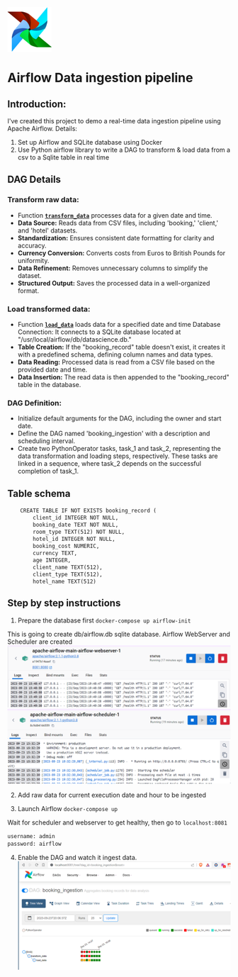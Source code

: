<img src="https://github.com/MansiGit/Apache-Airflow-data-ingestion/raw/main/airflow.svg" width="100" height="100" alt="Apache Airflow">


# Airflow Data ingestion pipeline

## Introduction:
I've created this project to demo a real-time data ingestion pipeline using Apache Airflow. Details:
1. Set up Airflow and SQLite database using Docker
2. Use Python airflow library to write a DAG to transform & load data from a csv to a Sqlite table in real time

## DAG Details
### Transform raw data:
* Function [**`transform_data`**](https://github.com/MansiGit/Apache-Airflow-data-ingestion/blob/5b74d8ed201f778e564ab0399d377023642941c4/dags/data_ingestion_dag/main.py#L33) processes data for a given date and time. 
* **Data Source:** Reads data from CSV files, including 'booking,' 'client,' and 'hotel' datasets.
* **Standardization:** Ensures consistent date formatting for clarity and accuracy.
* **Currency Conversion:** Converts costs from Euros to British Pounds for uniformity.
* **Data Refinement:** Removes unnecessary columns to simplify the dataset.
* **Structured Output:** Saves the processed data in a well-organized format.

### Load transformed data:
* Function [**`load_data`**](https://github.com/MansiGit/Apache-Airflow-data-ingestion/blob/5b74d8ed201f778e564ab0399d377023642941c4/dags/data_ingestion_dag/main.py#L72) loads data for a specified date and time
Database Connection: It connects to a SQLite database located at "/usr/local/airflow/db/datascience.db."
* **Table Creation:** If the "booking_record" table doesn't exist, it creates it with a predefined schema, defining column names and data types.
* **Data Reading:** Processed data is read from a CSV file based on the provided date and time.
* **Data Insertion:** The read data is then appended to the "booking_record" table in the database.

### DAG Definition:
* Initialize default arguments for the DAG, including the owner and start date.
* Define the DAG named 'booking_ingestion' with a description and scheduling interval.
* Create two PythonOperator tasks, task_1 and task_2, representing the data transformation and loading steps, respectively. These tasks are linked in a sequence, where task_2 depends on the successful completion of task_1.

## Table schema
```
    CREATE TABLE IF NOT EXISTS booking_record (
        client_id INTEGER NOT NULL,
        booking_date TEXT NOT NULL,
        room_type TEXT(512) NOT NULL,
        hotel_id INTEGER NOT NULL,
        booking_cost NUMERIC,
        currency TEXT,
        age INTEGER,
        client_name TEXT(512),
        client_type TEXT(512),
        hotel_name TEXT(512)
```


## Step by step instructions

1. Prepare the database first `docker-compose up airflow-init`

This is going to create db/airflow.db sqlite database. 
Airflow WebServer and Scheduler are created
    ![Apache Webserver](image.png)
    ![Apache Scheduler](image-1.png)

2. Add raw data for current execution date and hour to be ingested

3. Launch Airflow `docker-compose up`

Wait for scheduler and webserver to get healthy, then go to `localhost:8081` 

```python
username: admin
password: airflow
```

4. Enable the DAG and watch it ingest data.
![Data Ingestion](image-2.png)
